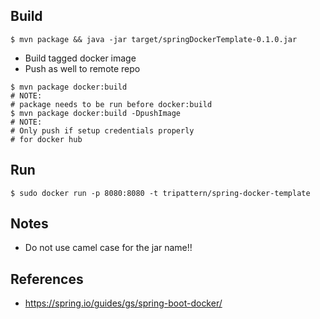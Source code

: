 ## Build
```
$ mvn package && java -jar target/springDockerTemplate-0.1.0.jar
```
* Build tagged docker image
 * Push as well to remote repo
```
$ mvn package docker:build
# NOTE:
# package needs to be run before docker:build
$ mvn package docker:build -DpushImage
# NOTE:
# Only push if setup credentials properly
# for docker hub
```

## Run 
```
$ sudo docker run -p 8080:8080 -t tripattern/spring-docker-template
``` 

## Notes
* Do not use camel case for the jar name!!

## References
* https://spring.io/guides/gs/spring-boot-docker/